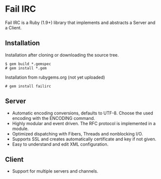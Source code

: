 Fail IRC
======

Fail IRC is a Ruby (1.9+) library that implements and abstracts a Server and a Client.

Installation
------
Installation after cloning or downloading the source tree.

    $ gem build *.gemspec
    # gem install *.gem

Installation from rubygems.org (not yet uploaded)

    # gem install failirc

Server
------
- Automatic encoding conversions, defaults to UTF-8. Choose the used encoding with the ENCODING command.
- Highly modular and event driven. The RFC protocol is implemented in a module.
- Optimized dispatching with Fibers, Threads and nonblocking I/O.
- Supports SSL and creates automatically certificate and key if not given.
- Easy to understand and edit XML configuration.

Client
------
- Support for multiple servers and channels.
